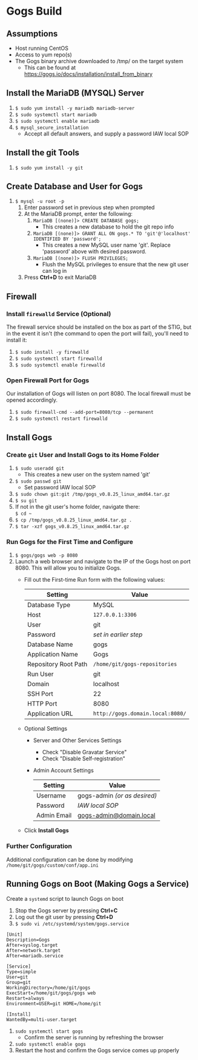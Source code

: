 # Gogs Build

## Assumptions

* Host running CentOS
* Access to yum repo(s)
* The Gogs binary archive downloaded to /tmp/ on the target system
    * This can be found at https://gogs.io/docs/installation/install_from_binary

## Install the MariaDB (MYSQL) Server

1. `$ sudo yum install -y mariadb mariadb-server`
1. `$ sudo systemctl start mariadb`
1. `$ sudo systemctl enable mariadb`
1. `$ mysql_secure_installation`
    * Accept all default answers, and supply a password IAW local SOP

## Install the git Tools

1. `$ sudo yum install -y git`

## Create Database and User for Gogs

1. `$ mysql -u root -p`
    1. Enter password set in previous step when prompted
    1. At the MariaDB prompt, enter the following:
        1. `MariaDB [(none)]> CREATE DATABASE gogs;`
            * This creates a new database to hold the git repo info
        1. `MariaDB [(none)]> GRANT ALL ON gogs.* TO 'git'@'localhost' IDENTIFIED BY 'password';`
            * This creates a new MySQL user name 'git'. Replace 'password' above with desired password.
        1. `MariaDB [(none)]> FLUSH PRIVILEGES;`
            * Flush the MySQL privileges to ensure that the new git user can log in
    1. Press **Ctrl+D** to exit MariaDB

## Firewall

### Install `firewalld` Service (Optional)

The firewall service should be installed on the box as part of the STIG, but in the event it isn't (the command to open the port will fail), you'll need to install it:

1. `$ sudo install -y firewalld`
1. `$ sudo systemctl start firewalld`
1. `$ sudo systemctl enable firewalld`

### Open Firewall Port for Gogs

Our installation of Gogs will listen on port 8080. The local firewall must be opened accordingly.

1. `$ sudo firewall-cmd --add-port=8080/tcp --permanent`
1. `$ sudo systemctl restart firewalld`

## Install Gogs

### Create `git` User and Install Gogs to its Home Folder

1. `$ sudo useradd git`
    * This creates a new user on the system named 'git'
1. `$ sudo passwd git`
    * Set password IAW local SOP
1. `$ sudo chown git:git /tmp/gogs_v0.8.25_linux_amd64.tar.gz`
1. `$ su git`
1. If not in the git user's home folder, navigate there:  
    `$ cd ~`
1. `$ cp /tmp/gogs_v0.8.25_linux_amd64.tar.gz .`
1. `$ tar -xzf gogs_v0.8.25_linux_amd64.tar.gz`

### Run Gogs for the First Time and Configure

1. `$ gogs/gogs web -p 8080`
1. Launch a web browser and navigate to the IP of the Gogs host on port 8080. This will allow you to initialize Gogs.
    * Fill out the First-time Run form with the following values:

        | Setting              | Value                            |
        |----------------------|----------------------------------|
        | Database Type        | MySQL                            |
        | Host                 | `127.0.0.1:3306`                 |
        | User                 | git                              |
        | Password             | *set in earlier step*            |
        | Database Name        | gogs                             |
        | Application Name     | Gogs                             |
        | Repository Root Path | `/home/git/gogs-repositories`    |
        | Run User             | git                              |
        | Domain               | localhost                        |
        | SSH Port             | 22                               |
        | HTTP Port            | 8080                             |
        | Application URL      | `http://gogs.domain.local:8080/` |  

    * Optional Settings
        * Server and Other Services Settings
            * Check "Disable Gravatar Service"
            * Check "Disable Self-registration"
        * Admin Account Settings

            | Setting     | Value                        |
            |-------------|------------------------------|
            | Username    | gogs-admin *(or as desired)* |
            | Password    | *IAW local SOP*              |
            | Admin Email | gogs-admin@domain.local      |  

    * Click **Install Gogs**

### Further Configuration

Additional configuration can be done by modifying `/home/git/gogs/custom/conf/app.ini`

## Running Gogs on Boot (Making Gogs a Service)

Create a `systemd` script to launch Gogs on boot

1. Stop the Gogs server by pressing **Ctrl+C**
1. Log out the git user by pressing **Ctrl+D**
1. `$ sudo vi /etc/systemd/system/gogs.service`

```
[Unit]
Description=Gogs
After=syslog.target
After=network.target
After=mariadb.service

[Service]
Type=simple
User=git
Group=git
WorkingDirectory=/home/git/gogs
ExecStart=/home/git/gogs/gogs web
Restart=always
Environment=USER=git HOME=/home/git

[Install]
WantedBy=multi-user.target
```

1. `sudo systemctl start gogs`
    * Confirm the server is running by refreshing the browser
1. `sudo systemctl enable gogs`
1. Restart the host and confirm the Gogs service comes up properly